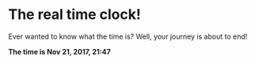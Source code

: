# The real time clock!

Ever wanted to know what the time is? Well, your journey is about to end!

**The time is Nov 21, 2017, 21:47**